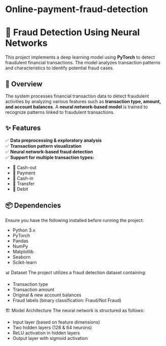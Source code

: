 # Online-payment-fraud-detection
# 🚀 Fraud Detection Using Neural Networks  

This project implements a deep learning model using **PyTorch** to detect fraudulent financial transactions. The model analyzes transaction patterns and characteristics to identify potential fraud cases.  

## 📌 Overview  
The system processes financial transaction data to detect fraudulent activities by analyzing various features such as **transaction type, amount, and account balances**. A **neural network-based model** is trained to recognize patterns linked to fraudulent transactions.  

## ✨ Features  
✅ **Data preprocessing & exploratory analysis**  
✅ **Transaction pattern visualization**  
✅ **Neural network-based fraud detection**  
✅ **Support for multiple transaction types:**  
   - 🔹 Cash-out  
   - 🔹 Payment  
   - 🔹 Cash-in  
   - 🔹 Transfer  
   - 🔹 Debit  

## 📦 Dependencies  
Ensure you have the following installed before running the project:  
- Python 3.x  
- PyTorch  
- Pandas  
- NumPy  
- Matplotlib  
- Seaborn  
- Scikit-learn  

📊 Dataset
The project utilizes a fraud detection dataset containing:

- Transaction type
- Transaction amount
- Original & new account balances
- Fraud labels (binary classification: Fraud/Not Fraud)

🏗️ Model Architecture
The neural network is structured as follows:

- Input layer (based on feature dimensions)
- Two hidden layers (128 & 64 neurons)
- ReLU activation in hidden layers
- Output layer with sigmoid activation
